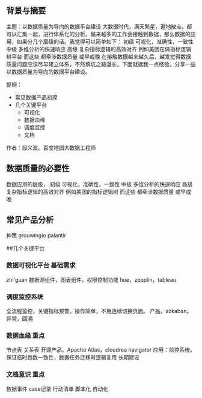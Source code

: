 ## 背景与摘要
主题：以数据质量为导向的数据平台建设
大数据时代，满天繁星，遍地散点，都可以汇集一起，进行体系化的分析。越来越多的工作会接触到数据，那么数据的应用，如果分几个层级的话。我觉得可以简单如下：
初级 可视化，准确性，一致性
中级 多维分析的快速响应
高级 复杂指标逻辑的高效对齐 例如美团在做指标逻辑树平台
而这些 都牵涉数据质量 或早或晚
在接触数据越来越久后，越发觉得数据质量问题应该尽早建立体系，不然填坑之路漫长，下面就据我一点经验，分享一些以数据质量为导向的数据平台建设。

提纲：
- 常见数据产品初探
- 几个关键平台
    - 可视化
    - 数据血缘
    - 调度监控
    - 文档

作者：段义波。百度地图大数据工程师

## 数据质量的必要性
数据应用的层级，
初级 可视化，准确性，一致性
中级 多维分析的快速响应
高级 复杂指标逻辑的高效对齐 例如美团的指标逻辑树
而这些 都牵涉数据质量 或早或晚

## 常见产品分析
神策
grouwingio
palantir

##几个关键平台
### 数据可视化平台 基础需求
zhi'guan
数据源组件，图表组件，权限控制功能
hue，zepplin，tableau

### 调度监控系统
全流程监控，关键指标预警，操作简单，不用连续切换页面。
产品，azkaban。异常，回溯

### 数据血缘 重点
节点表
关系表
开源产品，Apache Atlas，cloudrea navigator
应用：监控系统，保证临时跑数一致性，数据任务迁移时逻辑复用
长期建设

### 文档意识 重点
数据事件
case记录
行动清单 脚本化 自动化